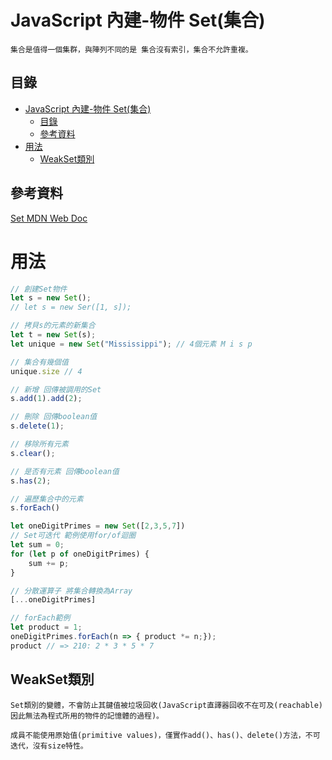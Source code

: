 # JavaScript 內建-物件 Set(集合)

```
集合是值得一個集群，與陣列不同的是 集合沒有索引，集合不允許重複。
```

## 目錄

- [JavaScript 內建-物件 Set(集合)](#javascript-內建-物件-set集合)
	- [目錄](#目錄)
	- [參考資料](#參考資料)
- [用法](#用法)
	- [WeakSet類別](#weakset類別)

## 參考資料

[Set MDN Web Doc](https://developer.mozilla.org/zh-TW/docs/Web/JavaScript/Reference/Global_Objects/Set)

# 用法

```JavaScript
// 創建Set物件
let s = new Set();
// let s = new Ser([1, s]);

// 拷貝s的元素的新集合
let t = new Set(s);
let unique = new Set("Mississippi"); // 4個元素 M i s p

// 集合有幾個值
unique.size // 4

// 新增 回傳被調用的Set
s.add(1).add(2);

// 刪除 回傳boolean值
s.delete(1);

// 移除所有元素
s.clear();

// 是否有元素 回傳boolean值
s.has(2);

// 遍歷集合中的元素
s.forEach()

let oneDigitPrimes = new Set([2,3,5,7])
// Set可迭代 範例使用for/of迴圈
let sum = 0;
for (let p of oneDigitPrimes) {
	sum += p;
}

// 分散運算子 將集合轉換為Array
[...oneDigitPrimes]

// forEach範例
let product = 1;
oneDigitPrimes.forEach(n => { product *= n;});
product // => 210: 2 * 3 * 5 * 7
```

## WeakSet類別

```
Set類別的變體，不會防止其鍵值被垃圾回收(JavaScript直譯器回收不在可及(reachable)因此無法為程式所用的物件的記憶體的過程)。

成員不能使用原始值(primitive values)，僅實作add()、has()、delete()方法，不可迭代，沒有size特性。
```